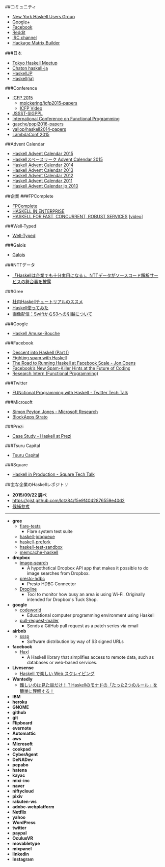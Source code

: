 ##コミュニティ
* [New York Haskell Users Group](http://www.meetup.com/NY-Haskell/)
* [Google+](https://plus.google.com/communities/104818126031270146189)
* [Facebook](https://www.facebook.com/groups/programming.haskell)
* [Reddit](http://www.reddit.com/r/haskell/)
* [IRC channel](https://wiki.haskell.org/IRC_channel)
* [Hackage Matrix Builder](http://matrix.hackage.haskell.org/)

###日本
* [Tokyo Haskell Meetup](http://www.meetup.com/Tokyo-Haskell-Meetup/)
* [Chaton haskell-ja](http://chaton.practical-scheme.net/haskell-ja/)
* [HaskellJP](http://wiki.haskell.jp/)
* [Haskell(ja)](https://plus.google.com/communities/107562694527758263007)

###Conference
* [ICFP 2015](http://icfpconference.org/icfp2015/)
  * [mpickering/icfp2015-papers](https://github.com/mpickering/icfp2015-papers)
  * [ICFP Video](https://www.youtube.com/channel/UCwRL68qZFfub1Ep1EScfmBw)
* [JSSST-SIGPPL](http://ppl.jssst.or.jp/)
* [International Conference on Functional Programming](http://www.icfpconference.org/)
* [gasche/popl2016-papers](https://github.com/gasche/popl2016-papers)
* [yallop/haskell2014-papers](https://github.com/yallop/haskell2014-papers)
* [LambdaConf 2015](https://www.youtube.com/playlist?list=PLE7tQUdRKcybh21_zOg8_y4f2oMKDHpUS)

##Advent Calendar
* [Haskell Advent Calendar 2015](http://qiita.com/advent-calendar/2015/haskell)
* [Haskellスペースリーク Advent Calendar 2015](http://qiita.com/advent-calendar/2015/haskell-space-leaks)
* [Haskell Advent Calendar 2014](http://qiita.com/advent-calendar/2014/haskell)
* [Haskell Advent Calendar 2013](http://qiita.com/advent-calendar/2013/haskell)
* [Haskell Advent Calendar 2012](http://partake.in/events/45a01d39-af5e-42f1-91c7-e8fcc91db244)
* [Haskell Advent Calendar 2011](http://partake.in/events/eaea52c2-61ef-46d5-a855-3a2dde459e3a)
* [Haskell Advent Calendar jp 2010](http://cielquis.net/advent-calendar/haskell-jp-2010.html)

##企業
###FPComplete
* [FPComplete](https://www.fpcomplete.com/)
* [HASKELL IN ENTERPRISE](https://snoyberg.github.io/2015-08-30-tel-aviv-haskell-in-enterprise.html#/)
* [HASKELL FOR FAST, CONCURRENT, ROBUST SERVICES](http://snoyberg.github.io/generated/2015-11-10-twitter-haskell-fast-concurrent-robust-services.html#/) [[video](https://www.youtube.com/watch?v=6bkWvfI7QDQ)]

###Well-Typed
* [Well-Typed](http://www.well-typed.com/)

###Galois
* [Galois](http://galois.com/)

###NTTデータ
* [「Haskellは企業でも十分実用になる」、NTTデータがソースコード解析サービスの舞台裏を披露](http://itpro.nikkeibp.co.jp/article/NEWS/20131126/520642/?rt=nocnt)

###Gree
* [社内Haskellチュートリアルのススメ](http://labs.gree.jp/blog/2013/12/9201/)
* [Haskell使ってみた](http://labs.gree.jp/blog/2013/12/9882/)
* [画像配信：SwiftからS3への引越について](http://labs.gree.jp/blog/2015/12/14786/)

###Google
* [Haskell Amuse-Bouche](https://www.youtube.com/watch?v=b9FagOVqxmI)

###Facebook
* [Descent into Haskell (Part I)](https://www.facebook.com/notes/10153092264418543/)
* [Fighting spam with Haskell](https://code.facebook.com/posts/745068642270222/fighting-spam-with-haskell/)
* [The Road to Running Haskell at Facebook Scale - Jon Coens](https://www.youtube.com/watch?v=sl2zo7tzrO8)
* [Facebook’s New Spam-Killer Hints at the Future of Coding](http://www.wired.com/2015/09/facebooks-new-anti-spam-system-hints-future-coding/)
* [Research Intern (Functional Programming)](https://www.facebook.com/careers/jobs/a0I1200000I9saG/)

###Twitter
* [FUNctional Programming with Haskell - Twitter Tech Talk](https://www.wagonhq.com/blog/twitter-tech-talk)

###Microsoft
* [Simon Peyton Jones - Microsoft Research](http://research.microsoft.com/en-us/people/simonpj/)
* [BlockApps Strato](http://blockapps.net/pdfs/blockapps-strato-microsoft-partnership.pdf)

###Prezi
* [Case Study - Haskell at Prezi](https://www.fpcomplete.com/page/case-study-prezi)

###Tsuru Capital
* [Tsuru Capital](http://www.tsurucapital.com/en/)

###Square
* [Haskell in Production - Square Tech Talk](https://www.wagonhq.com/blog/square-tech-talk)

##主な企業のHaskellレポジトリ
* **2015/09/22 調べ**
* <https://gist.github.com/lotz84/f5e9f4042876559e40d2>
* [候補参考](http://www.kagua.biz/strategy/jinzai/officialgithub.html)

----

* **gree**
  * [flare-tests](https://github.com/gree/flare-tests)
    * Flare system test suite
  * [haskell-jobqueue](https://github.com/gree/haskell-jobqueue)
  * [haskell-prefork](https://github.com/gree/haskell-prefork)
  * [haskell-test-sandbox](https://github.com/gree/haskell-test-sandbox)
  * [memcache-haskell](https://github.com/gree/memcache-haskell)
* **dropbox**
  * [image-search](https://github.com/dropbox/image-search)
    * A hypothetical Dropbox API app that makes it possible to do image searches from Dropbox.
  * [presto-hdbc](https://github.com/dropbox/presto-hdbc)
    * Presto HDBC Connector
  * [Dropline](https://github.com/dropbox/Dropline)
    * Tool to monitor how busy an area is using Wi-Fi. Originally intended for Dropbox's Tuck Shop.
* **google**
  * [codeworld](https://github.com/google/codeworld)
    * Educational computer programming environment using Haskell
  * [pull-request-mailer](https://github.com/google/pull-request-mailer)
    * Sends a GitHub pull request as a patch series via email
* **airbnb**
  * [sssp](https://github.com/airbnb/sssp)
    * Software distribution by way of S3 signed URLs
* **facebook**
  * [Haxl](https://github.com/facebook/Haxl)
    * A Haskell library that simplifies access to remote data, such as databases or web-based services. 
* **Livesense**
  * [Haskell で楽しい Web スクレイピング](http://qiita.com/na-o-ys/items/30a4950d5391911493c2)
* **Wantedly**
  * [難しいのは見た目だけ！？Haskellのモナドの「たった2つのルール」を簡単に理解する！](http://qiita.com/south37/items/06cfa95aa9c8f2ecb2e9)
* **IBM**
* **heroku**
* **GNOME**
* **github**
* **git**
* **Flipboard**
* **evernote**
* **Automattic**
* **aws**
* **Microsoft**
* **cookpad**
* **CyberAgent**
* **DeNADev**
* **pepabo**
* **hatena**
* **kayac**
* **mixi-inc**
* **naver**
* **niftycloud**
* **pixiv**
* **rakuten-ws**
* **adobe-webplatform**
* **Netflix**
* **yahoo**
* **WordPress**
* **twitter**
* **paypal**
* **OculusVR**
* **movabletype**
* **mixpanel**
* **linkedin**
* **Instagram**
